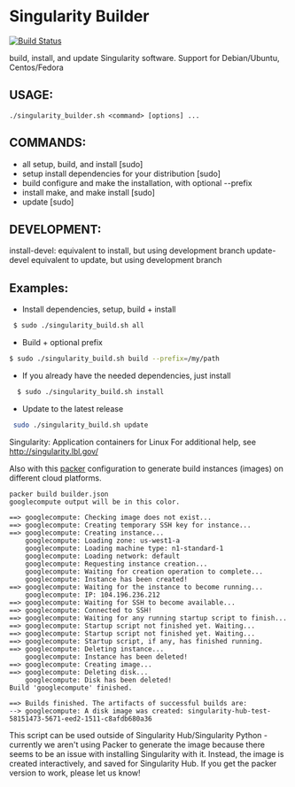 # Singularity Builder 
[![Build Status](https://travis-ci.org/ArangoGutierrez/singularity-builder.svg?branch=master)](https://travis-ci.org/ArangoGutierrez/singularity-builder)

build, install, and update Singularity software. 
Support for Debian/Ubuntu, Centos/Fedora

## USAGE: 
```
./singularity_builder.sh <command> [options] ...
```

## COMMANDS:
- all       setup, build, and install [sudo]
- setup     install dependencies for your distribution [sudo]
- build     configure and make the installation, with optional --prefix
- install   make, and make install [sudo]
- update    [sudo]

## DEVELOPMENT:

   install-devel: equivalent to install, but using development branch 
   update-devel  equivalent to update, but using development branch

## Examples:

- Install dependencies, setup, build + install
```bash
 $ sudo ./singularity_build.sh all
```
- Build + optional prefix
```bash
$ sudo ./singularity_build.sh build --prefix=/my/path
```
- If you already have the needed dependencies, just install
```bash
  $ sudo ./singularity_build.sh install
```
- Update to the latest release
```bash
 sudo ./singularity_build.sh update
```

Singularity: Application containers for Linux
For additional help, see http://singularity.lbl.gov/


Also with this [packer](https://www.packer.io/docs/command-line/build.html) configuration to generate build instances (images) on different cloud platforms. 


	packer build builder.json 
	googlecompute output will be in this color.

	==> googlecompute: Checking image does not exist...
	==> googlecompute: Creating temporary SSH key for instance...
	==> googlecompute: Creating instance...
	    googlecompute: Loading zone: us-west1-a
	    googlecompute: Loading machine type: n1-standard-1
	    googlecompute: Loading network: default
	    googlecompute: Requesting instance creation...
	    googlecompute: Waiting for creation operation to complete...
	    googlecompute: Instance has been created!
	==> googlecompute: Waiting for the instance to become running...
	    googlecompute: IP: 104.196.236.212
	==> googlecompute: Waiting for SSH to become available...
	==> googlecompute: Connected to SSH!
	==> googlecompute: Waiting for any running startup script to finish...
	==> googlecompute: Startup script not finished yet. Waiting...
	==> googlecompute: Startup script not finished yet. Waiting...
	==> googlecompute: Startup script, if any, has finished running.
	==> googlecompute: Deleting instance...
	    googlecompute: Instance has been deleted!
	==> googlecompute: Creating image...
	==> googlecompute: Deleting disk...
	    googlecompute: Disk has been deleted!
	Build 'googlecompute' finished.

	==> Builds finished. The artifacts of successful builds are:
	--> googlecompute: A disk image was created: singularity-hub-test-58151473-5671-eed2-1511-c8afdb680a36

This script can be used outside of Singularity Hub/Singularity Python - currently we aren't using Packer to generate the image because there seems to be an issue with installing Singularity with it. Instead, the image is created interactively, and saved for Singularity Hub. If you get the packer version to work, please let us know!
